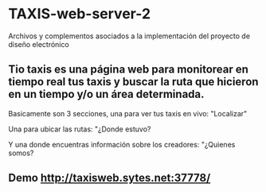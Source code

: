 # TAXIS-web-server-2
Archivos y complementos asociados a la implementación del proyecto de diseño electrónico

## Tio taxis es una página web para monitorear en tiempo real tus taxis y buscar la ruta que hicieron en un tiempo y/o un área determinada.

Basicamente son 3 secciones, una para ver tus taxis en vivo: "Localizar"

Una para ubicar las rutas: "¿Donde estuvo?

Y una donde encuentras información sobre los creadores: "¿Quienes somos?

## Demo http://taxisweb.sytes.net:37778/
